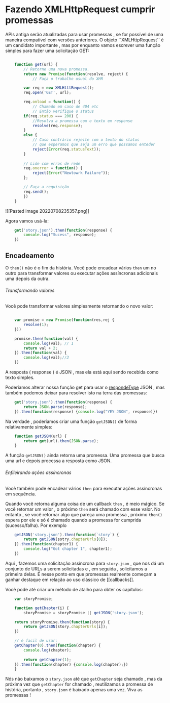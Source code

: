 <h1> Fazendo XMLHttpRequest cumprir promessas</h1>
APIs antiga serão atualizadas para usar promessas , se for possível de uma maneira compatível com versões anteriores. O objeto ``XMLHttpRequest`` é um candidato importante , mas por enquanto vamos escrever uma função simples para fazer uma solicitação GET:

```javascript

	function get(url) {
		// Retorne uma nova promessa.
		return new Promise(function(resolve, reject) {
			// Faça o trabalho usual do XHR

		var req = new XMLHtttRequest();
		req.open('GET', url);

		req.onload = function() {
			// Chamado em caso de 404 etc
			// Então verifique o status
		if(req.status === 200) {
			//Resolva a promessa com o texto em response 
			resolve(req.response);
		}
		else {
			// Caso contrário rejeite com o texto do status
			// que esperamos que seja um erro que possamos enteder
			reject(Error(req.statusText));
		}
		
		// Lide com erros de rede
		req.onerror = function() {
			reject(Error("Newtowrk Failure"));
		};

		// Faça a requisição
		req.send();
		})
	}
```
![[Pasted image 20220708235357.png]]

Agora vamos usá-la:
```javascript
	get('story.json').then(function(response) {
		console.log("Sucess", response);
	})
```

## Encadeamento
O ``then()`` não é o fim da história. Você pode encadear vários ``then`` um no outro para transformar valores ou executar ações assíncronas adicionais uma depois da outra.

###### Transformando valores
Você pode transformar valores simplesmente retornando o novo valor: 

```javascript

	var promise = new Promise(function(res,rej {
		resolve(1);
	}))

	promise.then(function(val) {
		console.log(val); // 1
		return val + 2;
	}).then(function(val) {
		console.log(val);//3
	})
```

A resposta ( response ) é JSON , mas ela está aqui sendo recebida como texto simples.

Poderíamos alterar nossa função get para usar o <u>respondeType</u> JSON , mas também podemos deixar para resolver isto na terra das promessas:

```javascript
	get('story.json').then(function(response) {
		return JSON.parse(response);
	}).then(function(response) {console.log("YEY JSON", response)})
```

Na verdade , poderíamos criar uma função ``getJSON()`` de forma relativamente simples:

```javascript
	function getJSON(url) {
		return get(url).then(JSON.parse);
	}
```

A função ``getJSON()`` ainda retorna uma promessa. Uma promessa que busca uma url e depois processa a resposta como JSON.

###### Enfileirando ações assíncronas

Você também pode encadear vários ``then`` para executar ações assíncronas em sequência.

Quando você retorna alguma coisa de um callback `then` , é meio mágico. Se você retornar um valor , o próximo `then` será chamado com esse valor. No entanto , se você retornar algo que pareça uma promessa , próximo `then()` espera por ele e só é chamado quando a promessa for cumprida (sucesso/falha). Por exemplo

```javascript
	getJSON('story.json').then(function(`story`) {
		return getJSON(sotry.chapterUrls[0]);
	}).then(function(chapter1) {
		console.log("Got chapter 1", chapter1);
	})
```
Aqui , fazemos uma solicitação assíncrona para `story.json` , que nos dá um conjunto de URLs a serem solicitadas e , em seguida , solicitamos a primeira delas. É nesse ponto em que promessas realmente começam a ganhar destaque em relação ao uso clássico de [[callbacks]]. 

Você pode até criar um método de atalho para obter os capítulos:

```javascript
	var storyPromise;

	function getChapter(i) {
		storyPromise = storyPromise || getJSON('story.json');

	return storyPromise.then(function(story) {
		return getJSON(story.chapterUrls[i]);
	})

	// é facil de usar:
	getChapter(0).then(function(chapter) {
		console.log(chapter);
		
		return getChapter(1);
	}).then(function(chapter) {console.log(chapter);})
	}
```

Nós não baixamos o `story.json` até que `getChapter` seja chamado , mas da próxima vez que `getChapter` for chamado , reutilizamos a promessa de história, portanto , `story.json` é baixado apenas uma vez. Viva as promessas !